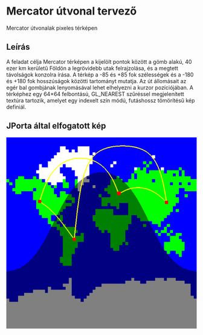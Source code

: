# Mercator útvonal tervező
Mercator útvonalak pixeles térképen

## Leírás
A feladat célja Mercator térképen a kijelölt pontok között a gömb alakú, 40 ezer km kerületű Földön a legrövidebb utak felrajzolása, és a megtett távolságok konzolra írása. A térkép a -85 és +85 fok szélességek és a -180 és +180 fok hosszúságok közötti tartományt mutatja. Az út állomásait az egér bal gombjának lenyomásával lehet elhelyezni a kurzor pozíciójában. A térképhez egy 64×64 felbontású, GL_NEAREST szűréssel megjelenített textúra tartozik, amelyet egy indexelt szín módú, futáshossz tömörítésű kép definiál.

## JPorta által elfogatott kép

![hazi3](sources/hazi3-result.png)